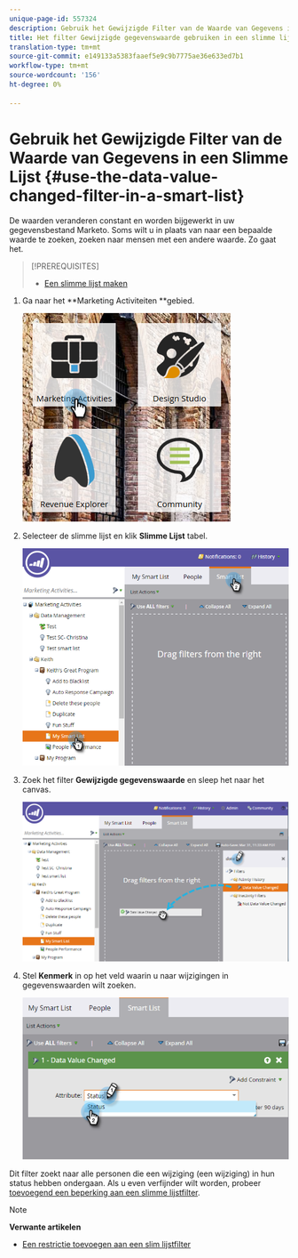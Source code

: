 ```yaml
---
unique-page-id: 557324
description: Gebruik het Gewijzigde Filter van de Waarde van Gegevens in een Slimme Lijst - Marketo Docs - de Documentatie van het Product
title: Het filter Gewijzigde gegevenswaarde gebruiken in een slimme lijst
translation-type: tm+mt
source-git-commit: e149133a5383faaef5e9c9b7775ae36e633ed7b1
workflow-type: tm+mt
source-wordcount: '156'
ht-degree: 0%

---
```



# Gebruik het Gewijzigde Filter van de Waarde van Gegevens in een Slimme Lijst {#use-the-data-value-changed-filter-in-a-smart-list}

De waarden veranderen constant en worden bijgewerkt in uw gegevensbestand Marketo. Soms wilt u in plaats van naar een bepaalde waarde te zoeken, zoeken naar mensen met een andere waarde. Zo gaat het.

>[!PREREQUISITES]
>
>* [Een slimme lijst maken](../../../../product-docs/core-marketo-concepts/smart-lists-and-static-lists/creating-a-smart-list/create-a-smart-list.md)

>



1. Ga naar het **Marketing Activiteiten **gebied.

   ![](assets/ma.png)

1. Selecteer de slimme lijst en klik **Slimme Lijst** tabel.

   ![](assets/two-1.png)

1. Zoek het filter **Gewijzigde gegevenswaarde** en sleep het naar het canvas.

   ![](assets/three-1.png)

1. Stel **Kenmerk** in op het veld waarin u naar wijzigingen in gegevenswaarden wilt zoeken.

   ![](assets/four.png)

Dit filter zoekt naar alle personen die een wijziging (een wijziging) in hun status hebben ondergaan. Als u even verfijnder wilt worden, probeer [toevoegend een beperking aan een slimme lijstfilter](add-a-constraint-to-a-smart-list-filter.md).

>[!NOTE]
>
>**Verwante artikelen**
>
>* [Een restrictie toevoegen aan een slim lijstfilter](add-a-constraint-to-a-smart-list-filter.md)

>



